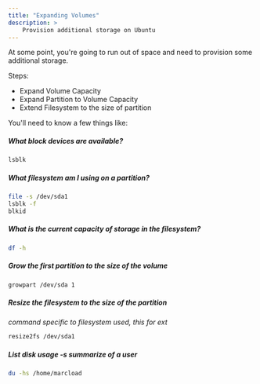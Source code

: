 ```yaml
---
title: "Expanding Volumes"
description: >
    Provision additional storage on Ubuntu
---
```


At some point, you're going to run out of space and need to provision some additional storage. 

Steps:

- Expand Volume Capacity
- Expand Partition to Volume Capacity
- Extend Filesystem to the size of partition

You'll need to know a few things like:

##### What block devices are available?

```bash
lsblk
```

##### What filesystem am I using on a partition?
```bash
file -s /dev/sda1
lsblk -f
blkid
```

##### What is the current capacity of storage in the filesystem?
```bash
df -h
```

##### Grow the first partition to the size of the volume
```bash
growpart /dev/sda 1
```

##### Resize the filesystem to the size of the partition
*command specific to filesystem used, this for ext*

```bash
resize2fs /dev/sda1
```

##### List disk usage -s summarize of a user
```bash
du -hs /home/marcload
```

